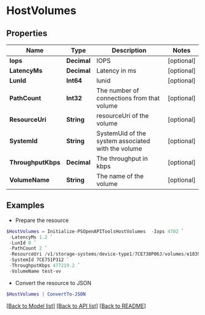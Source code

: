 # HostVolumes
## Properties

Name | Type | Description | Notes
------------ | ------------- | ------------- | -------------
**Iops** | **Decimal** | IOPS | [optional] 
**LatencyMs** | **Decimal** | Latency in ms | [optional] 
**LunId** | **Int64** | lunid | [optional] 
**PathCount** | **Int32** | The number of connections from that volume | [optional] 
**ResourceUri** | **String** | resourceUri of the volume | [optional] 
**SystemId** | **String** | SystemUid of the system associated with the volume | [optional] 
**ThroughputKbps** | **Decimal** | The throughput in kbps | [optional] 
**VolumeName** | **String** | The name of the volume | [optional] 

## Examples

- Prepare the resource
```powershell
$HostVolumes = Initialize-PSOpenAPIToolsHostVolumes  -Iops 4702 `
 -LatencyMs 1.2 `
 -LunId 0 `
 -PathCount 2 `
 -ResourceUri /v1/storage-systems/device-type1/7CE738P06J/volumes/e1839c72fef8784f2c77194efb8b2620 `
 -SystemId 7CE751P312 `
 -ThroughputKbps 477219.2 `
 -VolumeName test-vv
```

- Convert the resource to JSON
```powershell
$HostVolumes | ConvertTo-JSON
```

[[Back to Model list]](../README.md#documentation-for-models) [[Back to API list]](../README.md#documentation-for-api-endpoints) [[Back to README]](../README.md)

